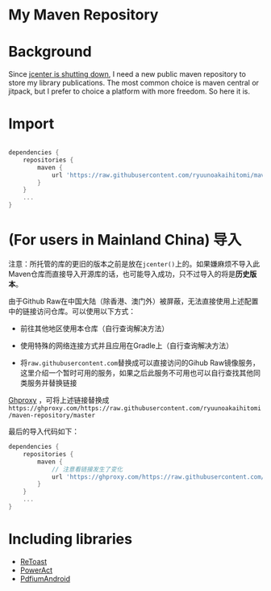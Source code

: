 # My Maven Repository

# Background
Since [jcenter is shutting down](https://jfrog.com/blog/into-the-sunset-bintray-jcenter-gocenter-and-chartcenter/), I need a new public maven repository to store my library publications.
The most common choice is maven central or jitpack, but I prefer to choice a platform with more freedom.
So here it is.

# Import
```groovy

dependencies {
    repositories {
        maven {
            url 'https://raw.githubusercontent.com/ryuunoakaihitomi/maven-repository/master'
        }
    }
    ...
}

```

# (For users in Mainland China) 导入
注意：所托管的库的更旧的版本之前是放在`jcenter()`上的。如果嫌麻烦不导入此Maven仓库而直接导入开源库的话，也可能导入成功，只不过导入的将是**历史版本**。

由于Github Raw在中国大陆（除香港、澳门外）被屏蔽，无法直接使用上述配置中的链接访问仓库。可以使用以下方式：

* 前往其他地区使用本仓库（自行查询解决方法）

* 使用特殊的网络连接方式并且应用在Gradle上（自行查询解决方法）

* 将`raw.githubusercontent.com`替换成可以直接访问的Gihub Raw镜像服务，这里介绍一个暂时可用的服务，如果之后此服务不可用也可以自行查找其他同类服务并替换链接

[Ghproxy](https://ghproxy.com/) ，可将上述链接替换成`https://ghproxy.com/https://raw.githubusercontent.com/ryuunoakaihitomi/maven-repository/master`

最后的导入代码如下：

```groovy
dependencies {
    repositories {
        maven {
            // 注意看链接发生了变化
            url 'https://ghproxy.com/https://raw.githubusercontent.com/ryuunoakaihitomi/maven-repository/master'
        }
    }
    ...
}
```

# Including libraries

* [ReToast](https://github.com/ryuunoakaihitomi/ReToast)
* [PowerAct](https://github.com/ryuunoakaihitomi/PowerAct)
* [PdfiumAndroid](https://github.com/ryuunoakaihitomi/PdfiumAndroid)